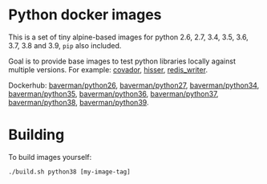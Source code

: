# Python docker images

This is a set of tiny alpine-based images for python 2.6, 2.7, 3.4, 3.5, 3.6, 3.7, 3.8 and 3.9,
`pip` also included.

Goal is to provide base images to test python libraries locally
against multiple versions. For example:
[covador](https://github.com/baverman/covador/blob/master/ci/build.sh),
[hisser](https://github.com/baverman/hisser/blob/master/ci/build.sh),
[redis_writer](https://github.com/baverman/redis_writer/blob/master/ci/build.sh).

Dockerhub: [baverman/python26](https://hub.docker.com/r/baverman/python26/),
[baverman/python27](https://hub.docker.com/r/baverman/python27/),
[baverman/python34](https://hub.docker.com/r/baverman/python34/),
[baverman/python35](https://hub.docker.com/r/baverman/python35/),
[baverman/python36](https://hub.docker.com/r/baverman/python36/),
[baverman/python37](https://hub.docker.com/r/baverman/python37/),
[baverman/python38](https://hub.docker.com/r/baverman/python38/),
[baverman/python39](https://hub.docker.com/r/baverman/python39/).

# Building

To build images yourself:

    ./build.sh python38 [my-image-tag]
